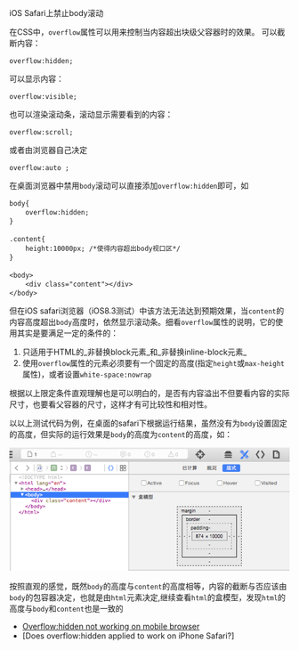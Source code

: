 iOS Safari上禁止body滚动

在CSS中，`overflow`属性可以用来控制当内容超出块级父容器时的效果。
可以截断内容：
	
	overflow:hidden;
	
可以显示内容：
	
	overflow:visible;
	
也可以渲染滚动条，滚动显示需要看到的内容：

	overflow:scroll;
	
或者由浏览器自己决定

	overflow:auto ;
	
在桌面浏览器中禁用`body`滚动可以直接添加`overflow:hidden`即可，如

	body{
		overflow:hidden;
	}
	
	.content{
		height:10000px; /*使得内容超出body视口区*/
	}
	
	<body>
		<div class="content"></div>
	</body>
	
但在iOS safari浏览器（iOS8.3测试）中该方法无法达到预期效果，当`content`的内容高度超出`body`高度时，依然显示滚动条。细看`overflow`属性的说明，它的使用其实是要满足一定的条件的：

1. 只适用于HTML的_非替换block元素_和_非替换inline-block元素_
2. 使用`overflow`属性的元素必须要有一个固定的高度(指定`height`或`max-height`属性)，或者设置`white-space:nowrap`

根据以上限定条件直观理解也是可以明白的，是否有内容溢出不但要看内容的实际尺寸，也要看父容器的尺寸，这样才有可比较性和相对性。

以以上测试代码为例，在桌面的safari下根据运行结果，虽然没有为`body`设置固定的高度，但实际的运行效果是`body`的高度为`content`的高度，如：

![desktop](desktop.png)

按照直观的感觉，既然`body`的高度与`content`的高度相等，内容的截断与否应该由`body`的包容器决定，也就是由`html`元素决定,继续查看`html`的盒模型，发现`html`的高度与`body`和`content`也是一致的





+ [Overflow:hidden not working on mobile browser][1]
+ [Does overflow:hidden applied to <body> work on iPhone Safari?]

[1]: http://stackoverflow.com/questions/18268300/overflowhidden-not-working-on-mobile-browser
[2]: http://stackoverflow.com/questions/3047337/does-overflowhidden-applied-to-body-work-on-iphone-safari